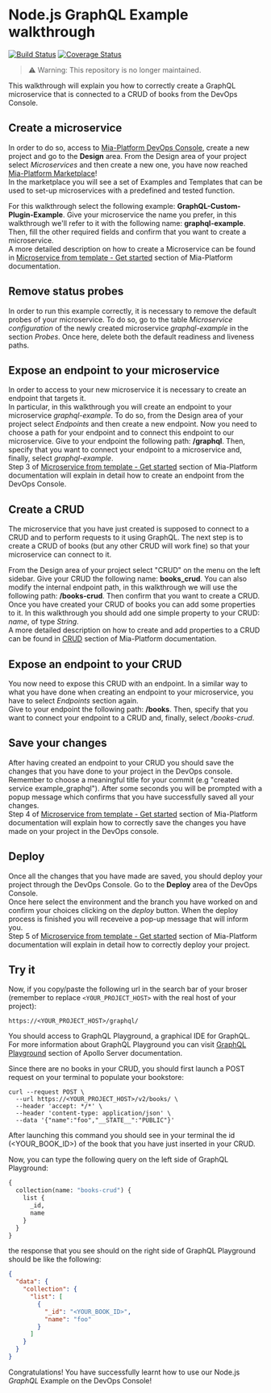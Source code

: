 # Node.js GraphQL Example walkthrough

[![Build Status][github-actions-svg]][github-actions]
[![Coverage Status][coverall-svg]][coverall-io]

> ⚠️ Warning: This repository is no longer maintained.

This walkthrough will explain you how to correctly create a GraphQL microservice that is connected to a CRUD of books from the DevOps Console.

## Create a microservice

In order to do so, access to [Mia-Platform DevOps Console](https://console.cloud.mia-platform.eu/login), create a new project and go to the **Design** area. From the Design area of your project select _Microservices_ and then create a new one, you have now reached [Mia-Platform Marketplace](https://docs.mia-platform.eu/development_suite/api-console/api-design/marketplace/)!  
In the marketplace you will see a set of Examples and Templates that can be used to set-up microservices with a predefined and tested function.

For this walkthrough select the following example: **GraphQL-Custom-Plugin-Example**.
Give your microservice the name you prefer, in this walkthrough we'll refer to it with the following name: **graphql-example**. Then, fill the other required fields and confirm that you want to create a microservice.  
A more detailed description on how to create a Microservice can be found in [Microservice from template - Get started](https://docs.mia-platform.eu/development_suite/api-console/api-design/custom_microservice_get_started/#2-service-creation) section of Mia-Platform documentation.

## Remove status probes

In order to run this example correctly, it is necessary to remove the default probes of your microservice. To do so, go to the table *Microservice configuration* of the newly created microservice *graphql-example* in the section *Probes*. Once here, delete both the default readiness and liveness paths.

## Expose an endpoint to your microservice

In order to access to your new microservice it is necessary to create an endpoint that targets it.  
In particular, in this walkthrough you will create an endpoint to your microservice *graphql-example*. To do so, from the Design area of your project select _Endpoints_ and then create a new endpoint.
Now you need to choose a path for your endpoint and to connect this endpoint to our microservice. Give to your endpoint the following path: **/graphql**. Then, specify that you want to connect your endpoint to a microservice and, finally, select *graphql-example*.  
Step 3 of [Microservice from template - Get started](https://docs.mia-platform.eu/development_suite/api-console/api-design/custom_microservice_get_started/#3-creating-the-endpoint) section of Mia-Platform documentation will explain in detail how to create an endpoint from the DevOps Console.

## Create a CRUD

The microservice that you have just created is supposed to connect to a CRUD and to perform requests to it using GraphQL. The next step is to create a CRUD of books (but any other CRUD will work fine) so that your microservice can connect to it.  

From the Design area of your project select "CRUD" on the menu on the left sidebar. Give your CRUD the following name: **books_crud**. You can also modify the internal endpoint path, in this walkthrough we will use the following path: **/books-crud**.  Then confirm that you want to create a CRUD.  
Once you have created your CRUD of books you can add some properties to it. In this walkthrough you should add one simple property to your CRUD: *name*, of type *String*.  
A more detailed description on how to create and add properties to a CRUD can be found in [CRUD](https://docs.mia-platform.eu/development_suite/api-console/api-design/crud_advanced/) section of Mia-Platform documentation.

## Expose an endpoint to your CRUD

You now need to expose this CRUD with an endpoint. In a similar way to what you have done when creating an endpoint to your microservice, you have to select _Endpoints_ section again.  
Give to your endpoint the following path: **/books**. Then, specify that you want to connect your endpoint to a CRUD and, finally, select */books-crud*.

## Save your changes

After having created an endpoint to your CRUD you should save the changes that you have done to your project in the DevOps console.  Remember to choose a meaningful title for your commit (e.g "created service example_graphql"). After some seconds you will be prompted with a popup message which confirms that you have successfully saved all your changes.  
Step 4 of [Microservice from template - Get started](https://docs.mia-platform.eu/development_suite/api-console/api-design/custom_microservice_get_started/#4-save-the-project) section of Mia-Platform documentation will explain how to correctly save the changes you have made on your project in the DevOps console.

## Deploy

Once all the changes that you have made are saved, you should deploy your project through the DevOps Console. Go to the **Deploy** area of the DevOps Console.  
Once here select the environment and the branch you have worked on and confirm your choices clicking on the *deploy* button. When the deploy process is finished you will receveive a pop-up message that will inform you.  
Step 5 of [Microservice from template - Get started](https://docs.mia-platform.eu/development_suite/api-console/api-design/custom_microservice_get_started/#5-deploy-the-project-through-the-api-console) section of Mia-Platform documentation will explain in detail how to correctly deploy your project.

## Try it

Now, if you copy/paste the following url in the search bar of your broser (remember to replace `<YOUR_PROJECT_HOST>` with the real host of your project):

```shell
https://<YOUR_PROJECT_HOST>/graphql/
```

You should access to GraphQL Playground, a graphical IDE for GraphQL. For more information about GraphQL Playground you can visit [GraphQL Playground](https://www.apollographql.com/docs/apollo-server/testing/graphql-playground/) section of Apollo Server documentation.

Since there are no books in your CRUD, you should first launch a POST request on your terminal to populate your bookstore:

```shell
curl --request POST \
  --url https://<YOUR_PROJECT_HOST>/v2/books/ \
  --header 'accept: */*' \
  --header 'content-type: application/json' \
  --data '{"name":"foo","__STATE__":"PUBLIC"}'
  ```

After launching this command you should see in your terminal the id (<YOUR_BOOK_ID>) of the book that you have just inserted in your CRUD.

Now, you can type the following query on the left side of GraphQL Playground:

```GraphQL
{
  collection(name: "books-crud") {
    list {
      _id,
      name
    }
  }
}
```

the response that you see should on the right side of GraphQL Playground should be like the following:

```json
{
  "data": {
    "collection": {
      "list": [
        {
          "_id": "<YOUR_BOOK_ID>",
          "name": "foo"
        }
      ]
    }
  }
}
```

Congratulations! You have successfully learnt how to use our Node.js _GraphQL_ Example on the DevOps Console!

[github-actions]: https://github.com/mia-platform-marketplace/GraphQL-Custom-Plugin-Example/actions
[github-actions-svg]: https://github.com/mia-platform-marketplace/GraphQL-Custom-Plugin-Example/workflows/Node.js%20CI/badge.svg
[coverall-svg]: https://coveralls.io/repos/github/mia-platform-marketplace/GraphQL-Custom-Plugin-Example/badge.svg?branch=master
[coverall-io]: https://coveralls.io/github/mia-platform-marketplace/GraphQL-Custom-Plugin-Example?branch=master
